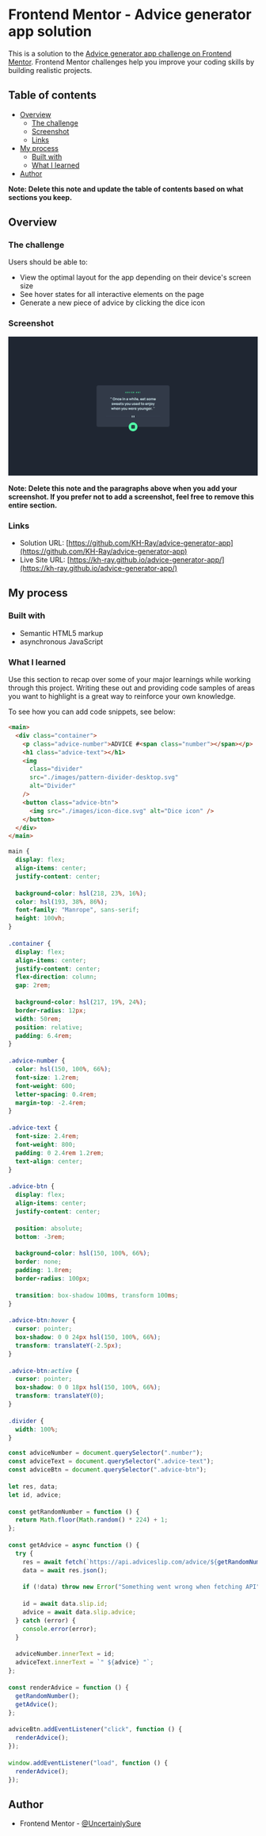 # Frontend Mentor - Advice generator app solution

This is a solution to the [Advice generator app challenge on Frontend Mentor](https://www.frontendmentor.io/challenges/advice-generator-app-QdUG-13db). Frontend Mentor challenges help you improve your coding skills by building realistic projects.

## Table of contents

- [Overview](#overview)
  - [The challenge](#the-challenge)
  - [Screenshot](#screenshot)
  - [Links](#links)
- [My process](#my-process)
  - [Built with](#built-with)
  - [What I learned](#what-i-learned)
- [Author](#author)

**Note: Delete this note and update the table of contents based on what sections you keep.**

## Overview

### The challenge

Users should be able to:

- View the optimal layout for the app depending on their device's screen size
- See hover states for all interactive elements on the page
- Generate a new piece of advice by clicking the dice icon

### Screenshot

![](advice-generator-app.png)

**Note: Delete this note and the paragraphs above when you add your screenshot. If you prefer not to add a screenshot, feel free to remove this entire section.**

### Links

- Solution URL: [https://github.com/KH-Ray/advice-generator-app](https://github.com/KH-Ray/advice-generator-app)
- Live Site URL: [https://kh-ray.github.io/advice-generator-app/](https://kh-ray.github.io/advice-generator-app/)

## My process

### Built with

- Semantic HTML5 markup
- asynchronous JavaScript

### What I learned

Use this section to recap over some of your major learnings while working through this project. Writing these out and providing code samples of areas you want to highlight is a great way to reinforce your own knowledge.

To see how you can add code snippets, see below:

```html
<main>
  <div class="container">
    <p class="advice-number">ADVICE #<span class="number"></span></p>
    <h1 class="advice-text"></h1>
    <img
      class="divider"
      src="./images/pattern-divider-desktop.svg"
      alt="Divider"
    />
    <button class="advice-btn">
      <img src="./images/icon-dice.svg" alt="Dice icon" />
    </button>
  </div>
</main>
```

```css
main {
  display: flex;
  align-items: center;
  justify-content: center;

  background-color: hsl(218, 23%, 16%);
  color: hsl(193, 38%, 86%);
  font-family: "Manrope", sans-serif;
  height: 100vh;
}

.container {
  display: flex;
  align-items: center;
  justify-content: center;
  flex-direction: column;
  gap: 2rem;

  background-color: hsl(217, 19%, 24%);
  border-radius: 12px;
  width: 50rem;
  position: relative;
  padding: 6.4rem;
}

.advice-number {
  color: hsl(150, 100%, 66%);
  font-size: 1.2rem;
  font-weight: 600;
  letter-spacing: 0.4rem;
  margin-top: -2.4rem;
}

.advice-text {
  font-size: 2.4rem;
  font-weight: 800;
  padding: 0 2.4rem 1.2rem;
  text-align: center;
}

.advice-btn {
  display: flex;
  align-items: center;
  justify-content: center;

  position: absolute;
  bottom: -3rem;

  background-color: hsl(150, 100%, 66%);
  border: none;
  padding: 1.8rem;
  border-radius: 100px;

  transition: box-shadow 100ms, transform 100ms;
}

.advice-btn:hover {
  cursor: pointer;
  box-shadow: 0 0 24px hsl(150, 100%, 66%);
  transform: translateY(-2.5px);
}

.advice-btn:active {
  cursor: pointer;
  box-shadow: 0 0 18px hsl(150, 100%, 66%);
  transform: translateY(0);
}

.divider {
  width: 100%;
}
```

```js
const adviceNumber = document.querySelector(".number");
const adviceText = document.querySelector(".advice-text");
const adviceBtn = document.querySelector(".advice-btn");

let res, data;
let id, advice;

const getRandomNumber = function () {
  return Math.floor(Math.random() * 224) + 1;
};

const getAdvice = async function () {
  try {
    res = await fetch(`https://api.adviceslip.com/advice/${getRandomNumber()}`);
    data = await res.json();

    if (!data) throw new Error("Something went wrong when fetching API");

    id = await data.slip.id;
    advice = await data.slip.advice;
  } catch (error) {
    console.error(error);
  }

  adviceNumber.innerText = id;
  adviceText.innerText = `" ${advice} "`;
};

const renderAdvice = function () {
  getRandomNumber();
  getAdvice();
};

adviceBtn.addEventListener("click", function () {
  renderAdvice();
});

window.addEventListener("load", function () {
  renderAdvice();
});
```

## Author

- Frontend Mentor - [@UncertainlySure](https://www.frontendmentor.io/profile/UncertainlySure)
